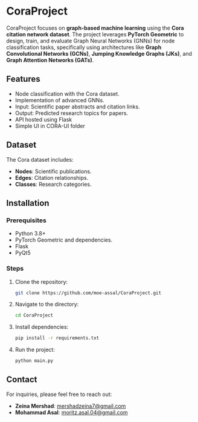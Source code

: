 # CoraProject

CoraProject focuses on **graph-based machine learning** using the **Cora citation network dataset**. The project leverages **PyTorch Geometric** to design, train, and evaluate Graph Neural Networks (GNNs) for node classification tasks, specifically using architectures like **Graph Convolutional Networks (GCNs)**, **Jumping Knowledge Graphs (JKs)**, and **Graph Attention Networks (GATs)**.

## Features

- Node classification with the Cora dataset.
- Implementation of advanced GNNs.
- Input: Scientific paper abstracts and citation links.
- Output: Predicted research topics for papers.
- API hosted using Flask
- Simple UI in CORA-UI folder

## Dataset

The Cora dataset includes:
- **Nodes**: Scientific publications.
- **Edges**: Citation relationships.
- **Classes**: Research categories.

## Installation

### Prerequisites
- Python 3.8+
- PyTorch Geometric and dependencies.
- Flask
- PyQt5

### Steps
1. Clone the repository:
   ```bash
   git clone https://github.com/moe-assal/CoraProject.git
   ```
2. Navigate to the directory:
   ```bash
   cd CoraProject
   ```
 
3. Install dependencies:
   ```bash
   pip install -r requirements.txt
   ```

4. Run the project: 
   ```bash
   python main.py
   ```
## Contact

For inquiries, please feel free to reach out:

- **Zeina Mershad**: [mershadzeina7@gmail.com](mailto:mershadzeina7@gmail.com)
- **Mohammad Asal**: [moritz.asal.04@gmail.com](mailto:moritz.asal.04@gmail.com)
